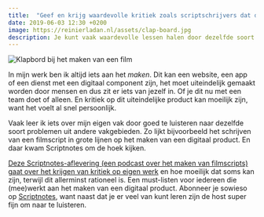 ```yaml
---
title:  "Geef en krijg waardevolle kritiek zoals scriptschrijvers dat doen"
date: 2019-06-03 12:30 +0200
image: https://reinierladan.nl/assets/clap-board.jpg
description: Je kunt vaak waardevolle lessen halen door dezelfde soort problemen op te zoeken in andere vakgebieden.
---
```


![Klapbord bij het maken van een film](https://reinierladan.nl/assets/clap-board.jpg)

In mijn werk ben ik altijd iets aan het _maken_. Dit kan een website, een app of een dienst met een digitaal component zijn, het moet uiteindelijk gemaakt worden door mensen en dus zit er iets van jezelf in. Of je dit nu met een team doet of alleen. En kritiek op dit uiteindelijke product kan moeilijk zijn, want het voelt al snel persoonlijk.

Vaak leer ik iets over mijn eigen vak door goed te luisteren naar dezelfde soort problemen uit andere vakgebieden. Zo lijkt bijvoorbeeld het schrijven van een filmscript in grote lijnen op het maken van een digitaal product. En daar kwam Scriptnotes om de hoek kijken.

[Deze Scriptnotes-aflevering (een podcast over het maken van filmscripts) gaat over het krijgen van kritiek op eigen werk](https://johnaugust.com/2019/notes-on-notes) en hoe moeilijk dat soms kan zijn, terwijl dit allerminst rationeel is. Een must-listen voor iedereen die (mee)werkt aan het maken van een digitaal product. Abonneer je sowieso op [Scriptnotes](https://johnaugust.com/podcast), want naast dat je er veel van kunt leren zijn de host super fijn om naar te luisteren.